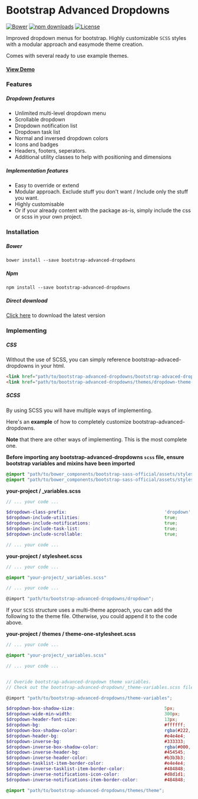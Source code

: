 Bootstrap Advanced Dropdowns
=============================


[![Bower](https://img.shields.io/bower/v/bootstrap-advanced-dropdowns.svg)](https://www.npmjs.com/package/bootstrap-advanced-dropdowns)
[![npm downloads](https://img.shields.io/npm/dm/bootstrap-advanced-dropdowns.svg)](https://www.npmjs.com/package/bootstrap-advanced-dropdowns)
[![License](http://img.shields.io/badge/license-MIT-ff69b4.svg?style=flat-square)](http://radic.mit-license.org)


Improved dropdown menus for bootstrap. Highly customizable `SCSS` styles with a modular approach and easymode theme creation.
 
Comes with several ready to use example themes. 

#### [View Demo](http://robin.radic.nl/bootstrap-advanced-dropdowns/)

### Features

##### Dropdown features
- Unlimited multi-level dropdown menu
- Scrollable dropdown
- Dropdown notification list
- Dropdown task list
- Normal and inversed dropdown colors
- Icons and badges
- Headers, footers, seperators.
- Additional utility classes to help with positioning and dimensions

##### Implementation features
- Easy to override or extend
- Modular approach. Exclude stuff you don't want / Include only the stuff you want.
- Highly customisable
- Or if your already content with the package as-is, simply include the css or scss in your own project.


### Installation

##### Bower
`bower install --save bootstrap-advanced-dropdowns`

##### Npm
`npm install --save bootstrap-advanced-dropdowns`

##### Direct download
[Click here](https://gitbub.com) to download the latest version


### Implementing

##### CSS
Without the use of SCSS, you can simply reference bootstrap-advaced-dropdowns in your html. 
```html
<link href="path/to/bootstrap-advanced-dropdowns/bootstrap-advaced-dropdowns.css" type="text/css" rel="stylesheet"/>
<link href="path/to/bootstrap-advanced-dropdowns/themes/dropdown-theme-default.css" type="text/css" rel="stylesheet"/>
```

##### SCSS
By using SCSS you will have multiple ways of implementing. 

Here's an **example** of how to completely customize bootstrap-advanced-dropdowns. 

**Note** that there are other ways of implementing. This is the most complete one. 
 
**Before importing any bootstrap-advanced-dropdowns `scss` file, ensure bootstrap variables and mixins have been imported**
```scss
@import "path/to/bower_components/bootstrap-sass-official/assets/stylesheets/bootstrap/variables";
@import "path/to/bower_components/bootstrap-sass-official/assets/stylesheets/bootstrap/mixins";
```
 
**your-project / _variables.scss**
```scss
// ... your code ...

$dropdown-class-prefix:                                     'dropdown';
$dropdown-include-utilities:                                true;
$dropdown-include-notifications:                            true;
$dropdown-include-task-list:                                true;
$dropdown-include-scrollable:                               true;

// ... your code ...
```

**your-project / stylesheet.scss**
```scss
// ... your code ...

@import "your-project/_variables.scss"

// ... your code ...

@import "path/to/bootstrap-advanced-dropdowns/dropdown";
```

If your `SCSS` structure uses a multi-theme approach, you can add the following to the theme file.
Otherwise, you could append it to the code above.

**your-project / themes / theme-one-stylesheet.scss**
```scss
// ... your code ...

@import "your-project/_variables.scss"

// ... your code ...


// Overide bootstrap-advanced-dropdown theme variables.
// Check out the bootstrap-advanced-dropdown/_theme-variables.scss file for all variables

@import "path/to/bootstrap-advanced-dropdowns/theme-variables";

$dropdown-box-shadow-size:                                  5px;
$dropdown-wide-min-width:                                   300px;
$dropdown-header-font-size:                                 13px;
$dropdown-bg:                                               #ffffff;
$dropdown-box-shadow-color:                                 rgba(#222, 0.2);
$dropdown-header-bg:                                        #e4e4e4;
$dropdown-inverse-bg:                                       #333333;
$dropdown-inverse-box-shadow-color:                         rgba(#000, 0.2);
$dropdown-inverse-header-bg:                                #454545;
$dropdown-inverse-header-color:                             #b3b3b3;
$dropdown-tasklist-item-border-color:                       #e4e4e4;
$dropdown-inverse-tasklist-item-border-color:               #484848;
$dropdown-inverse-notifications-icon-color:                 #d8d1d1;
$dropdown-inverse-notifications-item-border-color:          #484848;

@import "path/to/bootstrap-advanced-dropdowns/themes/theme";
```
